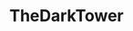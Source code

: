 ---
title: TheDarkTower
crosslinks:
- movies
- stephenking
- autotldr
- livven
- DestinyTheGame
- darktower
- glassheads
- pcmasterrace
- TheDankTower
- pics
- funatparties
- flicks
- FlashTV
- NoMansSkyTheGame
- interestingasfuck
- geology
- the
- food
- tippr
- Fantasy
---